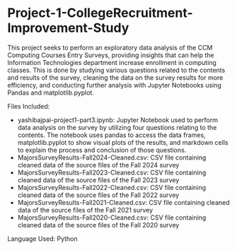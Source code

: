 # Project-1-CollegeRecruitment-Improvement-Study
This project seeks to perform an exploratory data analysis of the CCM Computing Courses Entry Surveys, providing insights that can help the Information Technologies department increase enrollment in computing classes. This is done by studying various questions related to the contents and results of the survey, cleaning the data on the survey results for more efficiency, and conducting further analysis with Jupyter Notebooks using Pandas and matplotlib.pyplot.

Files Included:
- yashibajpai-project1-part3.ipynb: Jupyter Notebook used to perform data analysis on the survey by utilizing four questions relating to the contents. The notebook uses pandas to access the data frames, matplotlib.pyplot to show visual plots of the results, and markdown cells to explain the process and conclusion of those questions.
- MajorsSurveyResults-Fall2024-Cleaned.csv: CSV file containing cleaned data of the source files of the Fall 2024 survey
- MajorsSurveyResults-Fall2023-Cleaned.csv: CSV file containing cleaned data of the source files of the Fall 2023 survey
- MajorsSurveyResults-Fall2022-Cleaned.csv: CSV file containing cleaned data of the source files of the Fall 2022 survey
- MajorsSurveyResults-Fall2021-Cleaned.csv: CSV file containing cleaned data of the source files of the Fall 2021 survey
- MajorsSurveyResults-Fall2020-Cleaned.csv: CSV file containing cleaned data of the source files of the Fall 2020 survey

Language Used: Python
